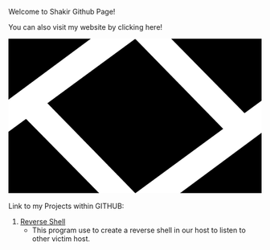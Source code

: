 Welcome to Shakir Github Page!

You can also visit my website by clicking here!

![Alt](KK.png)

Link to my Projects within GITHUB: 
1. [Reverse Shell](https://github.com/shakirulmuez/reverse_shell)
	* This program use to create a reverse shell in our host to listen to other victim host.
